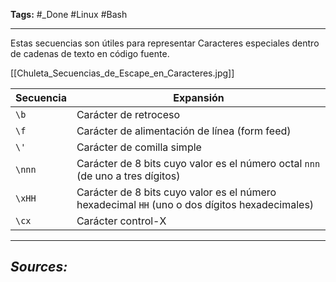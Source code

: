 **Tags:** #_Done 
#Linux #Bash 
- - -
Estas secuencias son útiles para representar Caracteres especiales dentro de cadenas de texto en código fuente.

[[Chuleta_Secuencias_de_Escape_en_Caracteres.jpg]]

| Secuencia | Expansión                                                                                     |
| --------- | --------------------------------------------------------------------------------------------- |
| `\b`      | Carácter de retroceso                                                                         |
| `\f`      | Carácter de alimentación de línea (form feed)                                                 |
| `\'`      | Carácter de comilla simple                                                                    |
| `\nnn`    | Carácter de 8 bits cuyo valor es el número octal `nnn` (de uno a tres dígitos)                |
| `\xHH`    | Carácter de 8 bits cuyo valor es el número hexadecimal `HH` (uno o dos dígitos hexadecimales) |
| `\cx`     | Carácter control-X                                                                            |
- - - 
## ***Sources:***
